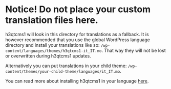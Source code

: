# Notice! Do not place your custom translation files here.

h3qtcms1 will look in this directory for translations as a fallback. It is however recommended that you use the global WordPress language directory and install your translations like so: `/wp-content/languages/themes/h3qtcms1-it_IT.mo`. That way they will not be lost or overwritten during h3qtcms1 updates.

Alternatively you can put translations in your child theme: `/wp-content/themes/your-child-theme/languages/it_IT.mo`.

You can read more about installing h3qtcms1 in your language [here](http://docs.woocommerce.com/document/installing-h3qtcms1-in-your-language/).